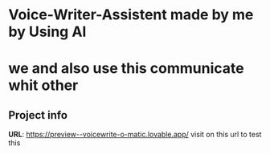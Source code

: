 # Voice-Writer-Assistent made by me by Using AI
# we and also use this communicate whit other 

## Project info

**URL**: https://preview--voicewrite-o-matic.lovable.app/
visit on this url to test this 
